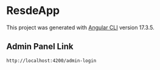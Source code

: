 # ResdeApp

This project was generated with [Angular CLI](https://github.com/angular/angular-cli) version 17.3.5.

## Admin Panel Link

`http://localhost:4200/admin-login`